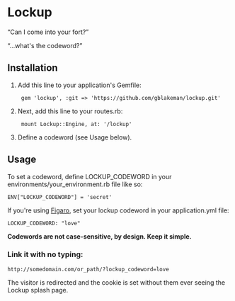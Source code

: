 # Lockup

“Can I come into your fort?”

“…what's the codeword?”

## Installation

1. Add this line to your application's Gemfile:

        gem 'lockup', :git => 'https://github.com/gblakeman/lockup.git'

2. Next, add this line to your routes.rb:

        mount Lockup::Engine, at: '/lockup'
        
3. Define a codeword (see Usage below).

## Usage

To set a codeword, define LOCKUP_CODEWORD in your environments/your_environment.rb file like so:

    ENV["LOCKUP_CODEWORD"] = 'secret'

If you're using [Figaro](https://github.com/laserlemon/figaro), set your lockup codeword in your application.yml file:

    LOCKUP_CODEWORD: "love"
    
**Codewords are not case-sensitive, by design. Keep it simple.**

### Link it with no typing:

    http://somedomain.com/or_path/?lockup_codeword=love
    
The visitor is redirected and the cookie is set without them ever seeing the Lockup splash page.
